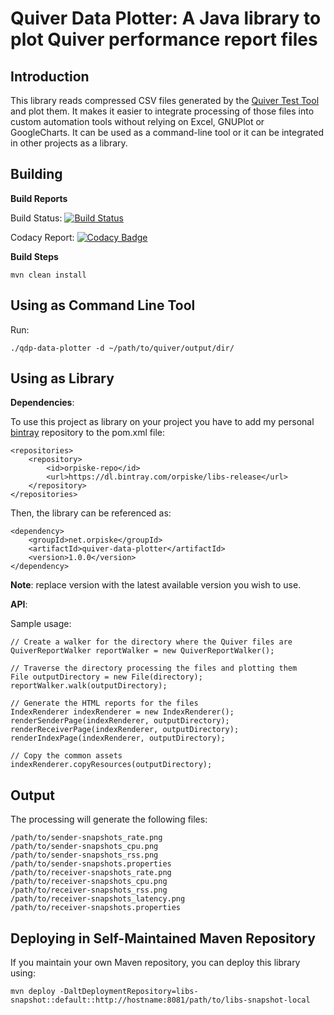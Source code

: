 Quiver Data Plotter: A Java library to plot Quiver performance report files
============


Introduction
----

This library reads compressed CSV files generated by the [Quiver Test Tool](https://github.com/ssorj/quiver/) and plot them. It makes it
easier to integrate processing of those files into custom automation tools without relying on Excel, GNUPlot or
GoogleCharts.
It can be used as a command-line tool or it can be integrated in other projects as a library.


Building
----

**Build Reports**

Build Status: [![Build Status](https://travis-ci.org/orpiske/quiver-data-plotter.svg?branch=master)](https://travis-ci.org/orpiske/quiver-data-plotter)

Codacy Report: [![Codacy Badge](https://api.codacy.com/project/badge/Grade/b09e4a11c0494f4c86da8d99d89bc3bc)](https://www.codacy.com/app/orpiske/quiver-data-plotter?utm_source=github.com&amp;utm_medium=referral&amp;utm_content=orpiske/quiver-data-plotter&amp;utm_campaign=Badge_Grade)

**Build Steps**

```
mvn clean install
```



Using as Command Line Tool
----

Run:

```
./qdp-data-plotter -d ~/path/to/quiver/output/dir/
```

Using as Library
----

**Dependencies**:

To use this project as library on your project you have to add my personal 
[bintray](https://bintray.com/orpiske/libs-release/) repository to the pom.xml
file:

```
<repositories>
    <repository>
        <id>orpiske-repo</id>
        <url>https://dl.bintray.com/orpiske/libs-release</url>
    </repository>
</repositories>
```

Then, the library can be referenced as: 
```
<dependency>
    <groupId>net.orpiske</groupId>
    <artifactId>quiver-data-plotter</artifactId>
    <version>1.0.0</version>
</dependency>
```

**Note**: replace version with the latest available version you wish to use.

**API**:

Sample usage:

```
// Create a walker for the directory where the Quiver files are
QuiverReportWalker reportWalker = new QuiverReportWalker();

// Traverse the directory processing the files and plotting them
File outputDirectory = new File(directory);
reportWalker.walk(outputDirectory);

// Generate the HTML reports for the files
IndexRenderer indexRenderer = new IndexRenderer();
renderSenderPage(indexRenderer, outputDirectory);
renderReceiverPage(indexRenderer, outputDirectory);
renderIndexPage(indexRenderer, outputDirectory);

// Copy the common assets
indexRenderer.copyResources(outputDirectory);
```

Output
----

The processing will generate the following files: 

```
/path/to/sender-snapshots_rate.png
/path/to/sender-snapshots_cpu.png
/path/to/sender-snapshots_rss.png
/path/to/sender-snapshots.properties
/path/to/receiver-snapshots_rate.png
/path/to/receiver-snapshots_cpu.png
/path/to/receiver-snapshots_rss.png
/path/to/receiver-snapshots_latency.png
/path/to/receiver-snapshots.properties
```

Deploying in Self-Maintained Maven Repository
----

If you maintain your own Maven repository, you can deploy this library using:

```
mvn deploy -DaltDeploymentRepository=libs-snapshot::default::http://hostname:8081/path/to/libs-snapshot-local
```
